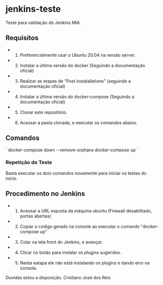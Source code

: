 # jenkins-teste
Teste para validação do Jenkins MIA.

## Requisitos
 - 1) Preferencialmente usar o Ubuntu 20.04 na versão server.
 - 2) Instalar a última versão do docker (Seguindo a documentação oficial)
 - 3) Realizar as etapas de "Post instalallations" (seguindo a documentação oficial)
 - 4) Instalar a última versão do docker-compose (Seguindo a documentação oficial)
 - 5) Clonar este repositório.
 - 6) Acessar a pasta clonada, e executar os comandos abaixo.

## Comandos
´
docker-compose down --remove-orphans
docker-compose up
´
### Repetição do Teste
Basta executar os dois comandos novamente para iniciar os testes do início.

## Procedimento no Jenkins
 - 1) Acessar a URL exposta da máquina ubuntu (Firewall desabilitado, portas abertas)
 - 2) Copiar o código gerado na console ao executar o comando "docker-compose up"
 - 3) Colar na tela front do Jenkins, e avançar.
 - 4) Clicar no botão para instalar os plugins sugeridos.
 - 5) Nesta eatapa ele não está instalando os plugins e dando erro na console.

Duvidas estou a disposição.
Cristiano José dos Reis
